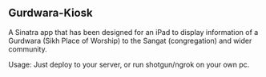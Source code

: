 Gurdwara-Kiosk
---
A Sinatra app that has been designed for an iPad to display information of a Gurdwara (Sikh Place of Worship) to the Sangat (congregation) and wider community.

Usage: Just deploy to your server, or run shotgun/ngrok on your own pc.